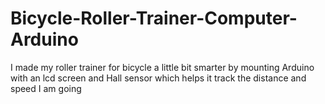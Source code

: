 # Bicycle-Roller-Trainer-Computer-Arduino
I made my roller trainer for bicycle a little bit smarter by mounting Arduino with an lcd screen and Hall sensor which helps it track the distance and speed I am going
